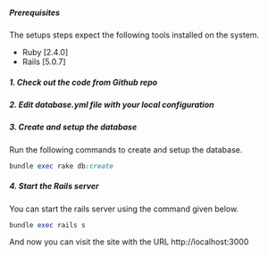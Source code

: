 ##### Prerequisites

The setups steps expect the following tools installed on the system.

- Ruby [2.4.0]
- Rails [5.0.7]

##### 1. Check out the code from Github repo

##### 2. Edit database.yml file with your local configuration

##### 3. Create and setup the database

Run the following commands to create and setup the database.

```ruby
bundle exec rake db:create
```

##### 4. Start the Rails server

You can start the rails server using the command given below.

```ruby
bundle exec rails s
```

And now you can visit the site with the URL http://localhost:3000